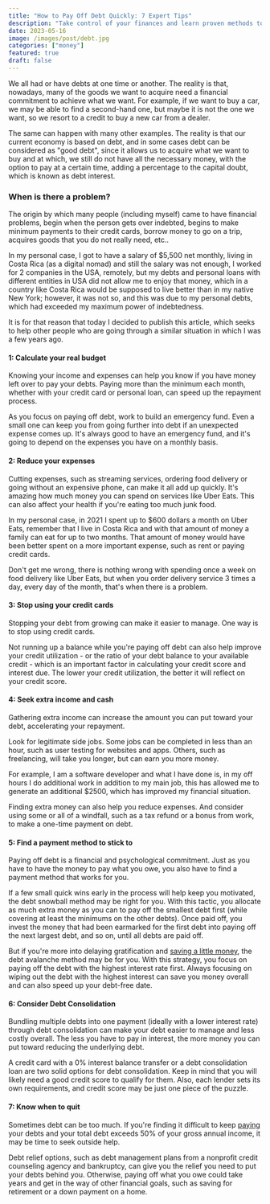 ```yaml
---
title: "How to Pay Off Debt Quickly: 7 Expert Tips"
description: "Take control of your finances and learn proven methods to pay off debt fast. Discover expert tips and strategies for debt repayment success."
date: 2023-05-16
image: /images/post/debt.jpg
categories: ["money"]
featured: true
draft: false
---
```


We all had or have debts at one time or another. The reality is that, nowadays, many of the goods we want to acquire need a financial commitment to achieve what we want. For example, if we want to buy a car, we may be able to find a second-hand one, but maybe it is not the one we want, so we resort to a credit to buy a new car from a dealer.

The same can happen with many other examples. The reality is that our current economy is based on debt, and in some cases debt can be considered as "good debt", since it allows us to acquire what we want to buy and at which, we still do not have all the necessary money, with the option to pay at a certain time, adding a percentage to the capital doubt, which is known as debt interest.

### When is there a problem?

The origin by which many people (including myself) came to have financial problems, begin when the person gets over indebted, begins to make minimum payments to their credit cards, borrow money to go on a trip, acquires goods that you do not really need, etc..

In my personal case, I got to have a salary of $5,500 net monthly, living in Costa Rica (as a digital nomad) and still the salary was not enough, I worked for 2 companies in the USA, remotely, but my debts and personal loans with different entities in USA did not allow me to enjoy that money, which in a country like Costa Rica would be supposed to live better than in my native New York; however, it was not so, and this was due to my personal debts, which had exceeded my maximum power of indebtedness.

It is for that reason that today I decided to publish this article, which seeks to help other people who are going through a similar situation in which I was a few years ago.

#### 1: Calculate your real budget

Knowing your income and expenses can help you know if you have money left over to pay your debts. Paying more than the minimum each month, whether with your credit card or personal loan, can speed up the repayment process.

As you focus on paying off debt, work to build an emergency fund. Even a small one can keep you from going further into debt if an unexpected expense comes up. It's always good to have an emergency fund, and it's going to depend on the expenses you have on a monthly basis.

#### 2: Reduce your expenses

Cutting expenses, such as streaming services, ordering food delivery or going without an expensive phone, can make it all add up quickly. It's amazing how much money you can spend on services like Uber Eats. This can also affect your health if you're eating too much junk food.

In my personal case, in 2021 I spent up to $600 dollars a month on Uber Eats, remember that I live in Costa Rica and with that amount of money a family can eat for up to two months. That amount of money would have been better spent on a more important expense, such as rent or paying credit cards.

Don't get me wrong, there is nothing wrong with spending once a week on food delivery like Uber Eats, but when you order delivery service 3 times a day, every day of the month, that's when there is a problem.

#### 3: Stop using your credit cards

Stopping your debt from growing can make it easier to manage. One way is to stop using credit cards.

Not running up a balance while you're paying off debt can also help improve your credit utilization - or the ratio of your debt balance to your available credit - which is an important factor in calculating your credit score and interest due. The lower your credit utilization, the better it will reflect on your credit score.

#### 4: Seek extra income and cash

Gathering extra income can increase the amount you can put toward your debt, accelerating your repayment.

Look for legitimate side jobs. Some jobs can be completed in less than an hour, such as user testing for websites and apps. Others, such as freelancing, will take you longer, but can earn you more money.

For example, I am a software developer and what I have done is, in my off hours I do additional work in addition to my main job, this has allowed me to generate an additional $2500, which has improved my financial situation.

Finding extra money can also help you reduce expenses. And consider using some or all of a windfall, such as a tax refund or a bonus from work, to make a one-time payment on debt.

#### 5: Find a payment method to stick to

Paying off debt is a financial and psychological commitment. Just as you have to have the money to pay what you owe, you also have to find a payment method that works for you.

If a few small quick wins early in the process will help keep you motivated, the debt snowball method may be right for you. With this tactic, you allocate as much extra money as you can to pay off the smallest debt first (while covering at least the minimums on the other debts). Once paid off, you invest the money that had been earmarked for the first debt into paying off the next largest debt, and so on, until all debts are paid off.

  
But if you're more into delaying gratification and [saving a little money](https://taxmustache.com/mortgage-calculator), the debt avalanche method may be for you. With this strategy, you focus on paying off the debt with the highest interest rate first. Always focusing on wiping out the debt with the highest interest can save you money overall and can also speed up your debt-free date.

#### 6: Consider Debt Consolidation

Bundling multiple debts into one payment (ideally with a lower interest rate) through debt consolidation can make your debt easier to manage and less costly overall. The less you have to pay in interest, the more money you can put toward reducing the underlying debt.

A credit card with a 0% interest balance transfer or a debt consolidation loan are two solid options for debt consolidation. Keep in mind that you will likely need a good credit score to qualify for them. Also, each lender sets its own requirements, and credit score may be just one piece of the puzzle.

#### 7: Know when to quit

Sometimes debt can be too much. If you're finding it difficult to keep [paying](https://taxmustache.com/posts/ability-to-pay-taxation) your debts and your total debt exceeds 50% of your gross annual income, it may be time to seek outside help.

Debt relief options, such as debt management plans from a nonprofit credit counseling agency and bankruptcy, can give you the relief you need to put your debts behind you. Otherwise, paying off what you owe could take years and get in the way of other financial goals, such as saving for retirement or a down payment on a home.